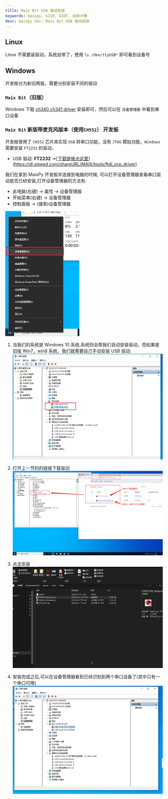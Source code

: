 ```yaml
---
title: Maix Bit USB 驱动安装
keywords: maixpy, k210, AIOT, 边缘计算
desc: maixpy doc: Maix Bit USB 驱动安装
---
```



## Linux

Linux 不需要装驱动，系统自带了，使用 `ls /dev/ttyUSB*` 即可看到设备号

## Windows

开发板分为新旧两版，需要分别安装不同的驱动

### `Maix Bit`（旧版）

Windows 下载 [ch340 ch341 driver](https://api.dl.sipeed.com/shareURL/MAIX/tools/ch340_ch341_driver) 安装即可，然后可以在 `设备管理器` 中看到串口设备

### `Maix Bit` 新版带麦克风版本（使用`CH552`） 开发板

开发板使用了 `CH552` 芯片来实现 `USB` 转串口功能，没有 `JTAG` 模拟功能，`Windows` 需要安装 `FT2232` 的驱动，

- USB 驱动: **FT2232** ->[[下载链接点这里](https://dl.sipeed.com/shareURL/MAIX/tools/ftdi_vcp_driver)](https://dl.sipeed.com/shareURL/MAIX/tools/ftdi_vcp_driver)

我们在拿到 MaixPy 开发板并连接到电脑的时候, 可以打开设备管理器查看串口驱动是否已经安装,打开设备管理器的方法有:
- 此电脑(右键) -> 属性 -> 设备管理器
- 开始菜单(右键) -> 设备管理器
- 控制面板 -> (搜索)设备管理器

<img src="../../../assets/get_started/win_device_1.png" height="400">

1. 当我们的系统是 Windows 10 系统,系统则会帮我们自动安装驱动，而如果是旧版 Win7，win8 系统，我们就需要自己手动安装 USB 驱动:
    ![](../../../assets/get_started/win_device_2.png)

2. 打开上一节的的链接下载驱动
    ![](../../../assets/get_started/win_device_3.png)

3. 点击安装
    ![](../../../assets/get_started/drives.gif)

4. 安装完成之后,可以在设备管理器看到已经识别到两个串口设备了(其中只有一个串口可用)
    ![](../../../assets/get_started/win_device_4.png)